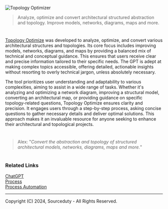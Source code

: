 ![Topology Optimizer](https://github.com/user-attachments/assets/added6d4-4492-4302-bee6-6e6377bfb6d7)

> Analyze, optimize and convert architectural structured abstraction and topology. Improve models, networks, diagrams, maps and more.

#

[Topology Optimize](https://chatgpt.com/g/g-bixMcoo4H-topology-optimize) was developed to analyze, optimize, and convert various architectural structures and topologies. Its core focus includes improving models, networks, diagrams, and maps by providing a balanced mix of technical and conceptual guidance. This ensures that users receive clear and precise information tailored to their specific needs. The GPT is adept at making complex topics accessible, offering detailed, actionable insights without resorting to overly technical jargon, unless absolutely necessary.

The tool prioritizes user understanding and adaptability to various complexities, aiming to assist in a wide range of tasks. Whether it's analyzing and optimizing a network diagram, improving a structural model, converting an architectural map, or providing guidance on specific topology-related questions, Topology Optimize ensures clarity and precision. It engages users through a step-by-step process, asking concise questions to gather necessary details and deliver optimal solutions. This approach makes it an invaluable resource for anyone seeking to enhance their architectural and topological projects.

#

> Alex: "*Convert the abstraction and topology of structured architectural models, networks, diagrams, maps and more.*"

#
### Related Links

[ChatGPT](https://github.com/sourceduty/ChatGPT)
<br>
[Process](https://github.com/sourceduty/Process_Automation)
<br>
[Process Automation](https://github.com/sourceduty/Process_Automation)

***
Copyright (C) 2024, Sourceduty - All Rights Reserved.
